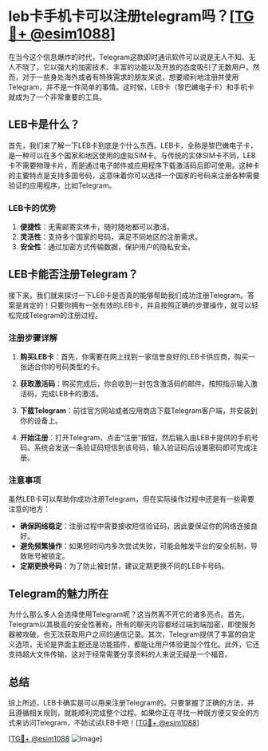 # leb卡手机卡可以注册telegram吗？[[TG💪+ @esim1088](https://t.me/s/esim1088)]

在当今这个信息爆炸的时代，Telegram这款即时通讯软件可以说是无人不知、无人不晓了。它以强大的加密技术、丰富的功能以及开放的态度吸引了无数用户。然而，对于一些身处海外或者有特殊需求的朋友来说，想要顺利地注册并使用Telegram，并不是一件简单的事情。这时候，LEB卡（黎巴嫩电子卡）和手机卡就成为了一个非常重要的工具。

## LEB卡是什么？

首先，我们来了解一下LEB卡到底是个什么东西。LEB卡，全称是黎巴嫩电子卡，是一种可以在多个国家和地区使用的虚拟SIM卡。与传统的实体SIM卡不同，LEB卡不需要物理卡片，而是通过电子邮件或应用程序下载激活码后即可使用。这种卡的主要特点是支持多国号码，这意味着你可以选择一个国家的号码来注册各种需要验证的应用程序，比如Telegram。

### LEB卡的优势

1. **便捷性**：无需邮寄实体卡，随时随地都可以激活。
2. **灵活性**：支持多个国家的号码，满足不同地区的注册需求。
3. **安全性**：通过加密方式传输数据，保护用户的隐私安全。

## LEB卡能否注册Telegram？

接下来，我们就来探讨一下LEB卡是否真的能够帮助我们成功注册Telegram。答案是肯定的！只要你拥有一张有效的LEB卡，并且按照正确的步骤操作，就可以轻松完成Telegram的注册过程。

### 注册步骤详解

1. **购买LEB卡**：首先，你需要在网上找到一家信誉良好的LEB卡供应商，购买一张适合你的号码类型的卡。
   
2. **获取激活码**：购买完成后，你会收到一封包含激活码的邮件。按照指示输入激活码，完成LEB卡的激活。

3. **下载Telegram**：前往官方网站或者应用商店下载Telegram客户端，并安装到你的设备上。

4. **开始注册**：打开Telegram，点击“注册”按钮，然后输入由LEB卡提供的手机号码。系统会发送一条验证码短信到该号码，输入验证码后设置密码即可完成注册。

### 注意事项

虽然LEB卡可以帮助你成功注册Telegram，但在实际操作过程中还是有一些需要注意的地方：

- **确保网络稳定**：注册过程中需要接收短信验证码，因此要保证你的网络连接良好。
- **避免频繁操作**：如果短时间内多次尝试失败，可能会触发平台的安全机制，导致账号被锁定。
- **定期更换号码**：为了防止被封禁，建议定期更换不同的LEB卡号码。

## Telegram的魅力所在

为什么那么多人会选择使用Telegram呢？这当然离不开它的诸多亮点。首先，Telegram以其极高的安全性著称，所有的聊天内容都经过端到端加密，即使服务器被攻破，也无法获取用户之间的通信记录。其次，Telegram提供了丰富的自定义选项，无论是界面主题还是功能插件，都能让用户体验更加个性化。此外，它还支持超大文件传输，这对于经常需要分享资料的人来说无疑是一个福音。

## 总结

综上所述，LEB卡确实是可以用来注册Telegram的。只要掌握了正确的方法，并且遵循相关规则，就能顺利完成整个过程。如果你正在寻找一种既方便又安全的方式来访问Telegram，不妨试试LEB卡吧！[[TG💪+ @esim1088](https://t.me/s/esim1088)]

[[TG💪+ @esim1088](https://t.me/s/esim1088) ![Image](https://i.postimg.cc/4NQfJmqS/Snipaste-2025-05-13-00-14-12.png)]
